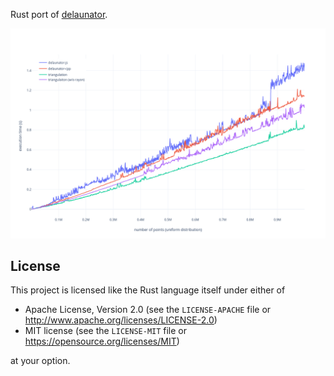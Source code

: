 Rust port of [delaunator](https://github.com/mapbox/delaunator).

![plot](img/plot.png)

## License

This project is licensed like the Rust language itself under either of

 - Apache License, Version 2.0 (see the `LICENSE-APACHE` file
   or http://www.apache.org/licenses/LICENSE-2.0)
 - MIT license (see the `LICENSE-MIT` file
   or https://opensource.org/licenses/MIT)

at your option.
